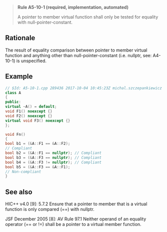 > **Rule A5-10-1 (required, implementation, automated)**
>
> A pointer to member virtual function shall only be tested for equality
> with null-pointer-constant.

## Rationale

The result of equality comparison between pointer to member virtual function and
anything other than null-pointer-constant (i.e. nullptr, see: A4-10-1) is unspecified.

## Example

```cpp
// $Id: A5-10-1.cpp 289436 2017-10-04 10:45:23Z michal.szczepankiewicz $
class A
{
public:
virtual ~A() = default;
void F1() noexcept {}
void F2() noexcept {}
virtual void F3() noexcept {}
};

void Fn()
{
bool b1 = (&A::F1 == &A::F2);
// Compliant
bool b2 = (&A::F1 == nullptr); // Compliant
bool b3 = (&A::F3 == nullptr); // Compliant
bool b4 = (&A::F3 != nullptr); // Compliant
bool b5 = (&A::F3 == &A::F1);
// Non-compliant
}

```

## See also

HIC++ v4.0 [9]: 5.7.2 Ensure that a pointer to member that is a virtual function
is only compared (==) with nullptr.

JSF December 2005 [8]: AV Rule 97.1 Neither operand of an equality operator
(== or !=) shall be a pointer to a virtual member function.
